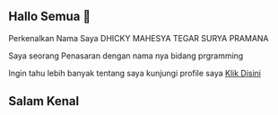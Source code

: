 ## Hallo Semua 👋

Perkenalkan Nama Saya DHICKY MAHESYA TEGAR SURYA PRAMANA

Saya seorang Penasaran dengan nama nya bidang prgramming

Ingin tahu lebih banyak tentang saya kunjungi profile saya [Klik Disini](https://dhickymahesya.github.io/Dhicky-Portofolio-web/) 

## Salam Kenal 

